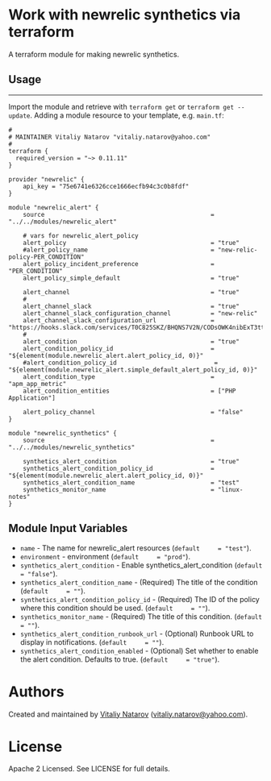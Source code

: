 # Work with newrelic synthetics via terraform

A terraform module for making newrelic synthetics.

## Usage
--------

Import the module and retrieve with ```terraform get``` or ```terraform get --update```. Adding a module resource to your template, e.g. `main.tf`:

```
#
# MAINTAINER Vitaliy Natarov "vitaliy.natarov@yahoo.com"
#
terraform {
  required_version = "~> 0.11.11"
}

provider "newrelic" {
    api_key = "75e6741e6326cce1666ecfb94c3c0b8fdf"
}

module "newrelic_alert" {
    source                                              = "../../modules/newrelic_alert"

    # vars for newrelic_alert_policy
    alert_policy                                        = "true"
    #alert_policy_name                                  = "new-relic-policy-PER_CONDITION"
    alert_policy_incident_preference                    = "PER_CONDITION"
    alert_policy_simple_default                         = "true"

    alert_channel                                       = "true"
    #
    alert_channel_slack                                 = "true"
    alert_channel_slack_configuration_channel           = "new-relic"
    alert_channel_slack_configuration_url               = "https://hooks.slack.com/services/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666"
    #
    alert_condition                                     = "true"
    alert_condition_policy_id                           = "${element(module.newrelic_alert.alert_policy_id, 0)}"
    #alert_condition_policy_id                           = "${element(module.newrelic_alert.simple_default_alert_policy_id, 0)}"
    alert_condition_type                                = "apm_app_metric"
    alert_condition_entities                            = ["PHP Application"]

    alert_policy_channel                                = "false"
}

module "newrelic_synthetics" {
    source                                              = "../../modules/newrelic_synthetics"

    synthetics_alert_condition                          = "true"
    synthetics_alert_condition_policy_id                = "${element(module.newrelic_alert.alert_policy_id, 0)}"
    synthetics_alert_condition_name                     = "test"
    synthetics_monitor_name                             = "linux-notes"
}
```

Module Input Variables
----------------------
- `name` - The name for newrelic_alert resources (`default     = "test"`).
- `environment` - environment (`default     = "prod"`).
- `synthetics_alert_condition` - Enable synthetics_alert_condition (`default     = "false"`).
- `synthetics_alert_condition_name` - (Required) The title of the condition (`default     = ""`).
- `synthetics_alert_condition_policy_id` - (Required) The ID of the policy where this condition should be used. (`default     = ""`).
- `synthetics_monitor_name` -  (Required) The title of this condition. (`default     = ""`).
- `synthetics_alert_condition_runbook_url` - (Optional) Runbook URL to display in notifications. (`default     = ""`).
- `synthetics_alert_condition_enabled` - (Optional) Set whether to enable the alert condition. Defaults to true. (`default     = "true"`).



Authors
=======

Created and maintained by [Vitaliy Natarov](https://github.com/SebastianUA)
(vitaliy.natarov@yahoo.com).

License
=======

Apache 2 Licensed. See LICENSE for full details.
